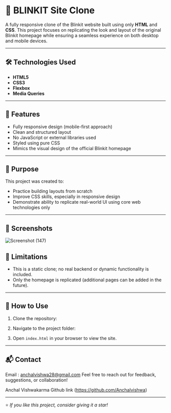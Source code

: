 # 🚀 BLINKIT Site Clone

A fully responsive clone of the Blinkit website built using only **HTML** and **CSS**. This project focuses on replicating the look and layout of the original Blinkit homepage while ensuring a seamless experience on both desktop and mobile devices.

---

## 🛠️ Technologies Used

- **HTML5**
- **CSS3**
- **Flexbox**
- **Media Queries**

---

## 📱 Features

- Fully responsive design (mobile-first approach)
- Clean and structured layout
- No JavaScript or external libraries used
- Styled using pure CSS
- Mimics the visual design of the official Blinkit homepage

---

## 🎯 Purpose

This project was created to:
- Practice building layouts from scratch
- Improve CSS skills, especially in responsive design
- Demonstrate ability to replicate real-world UI using core web technologies only

---

## 📸 Screenshots

![Screenshot (147)](https://github.com/user-attachments/assets/58912fd9-c590-4740-b68f-f3c6130fc3ae)

## 🚧 Limitations

- This is a static clone; no real backend or dynamic functionality is included.
- Only the homepage is replicated (additional pages can be added in the future).

---

## 📂 How to Use

1. Clone the repository:


2. Navigate to the project folder:


3. Open `index.html` in your browser to view the site.

---

## 📬 Contact
Email : anchalvishwa28@gmail.com
Feel free to reach out for feedback, suggestions, or collaboration!

Anchal Vishwakarma
Github link (https://github.com/Anchalvishwa)  

---

⭐️ *If you like this project, consider giving it a star!*

